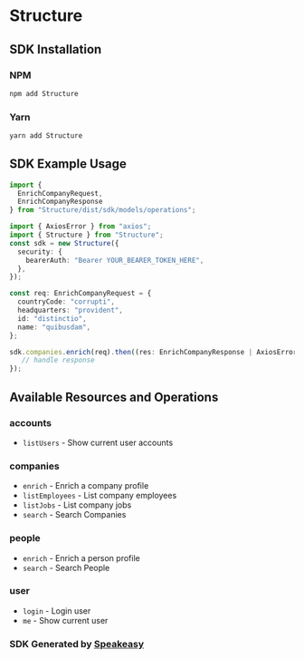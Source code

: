 # Structure

<!-- Start SDK Installation -->
## SDK Installation

### NPM

```bash
npm add Structure
```

### Yarn

```bash
yarn add Structure
```
<!-- End SDK Installation -->

## SDK Example Usage
<!-- Start SDK Example Usage -->
```typescript
import {
  EnrichCompanyRequest,
  EnrichCompanyResponse
} from "Structure/dist/sdk/models/operations";

import { AxiosError } from "axios";
import { Structure } from "Structure";
const sdk = new Structure({
  security: {
    bearerAuth: "Bearer YOUR_BEARER_TOKEN_HERE",
  },
});

const req: EnrichCompanyRequest = {
  countryCode: "corrupti",
  headquarters: "provident",
  id: "distinctio",
  name: "quibusdam",
};

sdk.companies.enrich(req).then((res: EnrichCompanyResponse | AxiosError) => {
   // handle response
});
```
<!-- End SDK Example Usage -->

<!-- Start SDK Available Operations -->
## Available Resources and Operations


### accounts

* `listUsers` - Show current user accounts

### companies

* `enrich` - Enrich a company profile
* `listEmployees` - List company employees
* `listJobs` - List company jobs
* `search` - Search Companies

### people

* `enrich` - Enrich a person profile
* `search` - Search People

### user

* `login` - Login user
* `me` - Show current user
<!-- End SDK Available Operations -->

### SDK Generated by [Speakeasy](https://docs.speakeasyapi.dev/docs/using-speakeasy/client-sdks)
